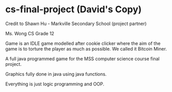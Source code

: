 # cs-final-project (David's Copy)

Credit to Shawn Hu - Markville Secondary School (project partner) 

Ms. Wong CS Grade 12

Game is an IDLE game modelled after cookie clicker where the aim of the game
is to torture the player as much as possible.
We called it Bitcoin Miner.

A full java programmed game for the MSS computer science course final project.

Graphics fully done in java using java functions.

Everything is just logic programming and OOP.

